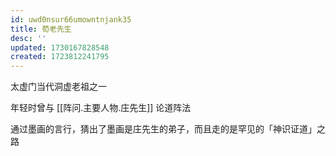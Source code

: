 ```yaml
---
id: uwd0nsur66umowntnjank35
title: 荀老先生
desc: ''
updated: 1730167828548
created: 1723812241795
---
```


太虚门当代洞虚老祖之一

年轻时曾与 [[阵问.主要人物.庄先生]] 论道阵法

通过墨画的言行，猜出了墨画是庄先生的弟子，而且走的是罕见的「神识证道」之路
